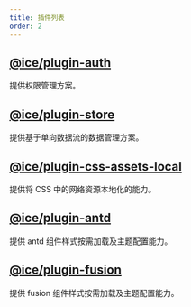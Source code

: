```yaml
---
title: 插件列表
order: 2
---
```


## [@ice/plugin-auth](../advanced/auth)

提供权限管理方案。

## [@ice/plugin-store](../advanced/store)

提供基于单向数据流的数据管理方案。

## [@ice/plugin-css-assets-local](../advanced/css-assets-local)

提供将 CSS 中的网络资源本地化的能力。

## [@ice/plugin-antd](../advanced/antd)

提供 antd 组件样式按需加载及主题配置能力。

## [@ice/plugin-fusion](../advanced/fusion)

提供 fusion 组件样式按需加载及主题配置能力。